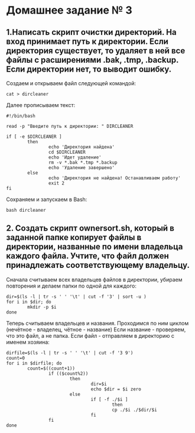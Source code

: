 # Домашнее задание № 3

## 1.Написать скрипт очистки директорий. На вход принимает путь к директории. Если директория существует, то удаляет в ней все файлы с расширениями .bak, .tmp, .backup. Если директории нет, то выводит ошибку.

Создаем и открываем файл следующей командой:
```
cat > dircleaner
```

Далее прописываем текст:
```
#!/bin/bash

read -p "Введите путь к директории: " DIRCLEANER

if [ -e $DIRCLEANER ]
        then
                echo 'Директория найдена'
                cd $DIRCLEANER
                echo 'Идет удаление'
                rm -v *.bak *.tmp *.backup
                echo 'Удаление завершено'
        else
                echo 'Директория не найдена! Останавливаем работу'
                exit 2
fi              
```

Сохраняем и запускаем в Bash:
```
bash dircleaner
```

## 2. Создать скрипт ownersort.sh, который в заданной папке копирует файлы в директории, названные по имени владельца каждого файла. Учтите, что файл должен принадлежать соответствующему владельцу.

Сначала считываем всех владельцев файлов в директории, убираем повторения и делаем папки по одной для каждого:
```
dir=$(ls -l | tr -s ' ' '\t' | cut -f '3' | sort -u )
for i in $dir; do
        mkdir -p $i
done
```

Теперь считываем владельцев и названия. Проходимся по ним циклом (нечётное - владелец, чётное - название) Если название - проверяем, что это файл, а не папка. Если файл - отправляем в директорию с именем хозяина:
```
dirfile=$(ls -l | tr -s ' ' '\t' | cut -f '3 9')
count=0
for i in $dirfile; do
        count=$((count+1))
                if (($count%2))
                        then    
                                dir=$i
                                echo $dir = $i zero
                        else
                                if [ -f ./$i ]
                                        then
                                        cp ./$i ./$dir/$i
                                fi
                fi
done          
```
